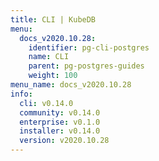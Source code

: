 ```yaml
---
title: CLI | KubeDB
menu:
  docs_v2020.10.28:
    identifier: pg-cli-postgres
    name: CLI
    parent: pg-postgres-guides
    weight: 100
menu_name: docs_v2020.10.28
info:
  cli: v0.14.0
  community: v0.14.0
  enterprise: v0.1.0
  installer: v0.14.0
  version: v2020.10.28
---
```


